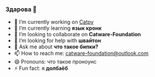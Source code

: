 ### Здарова 👋

- 🔭 I’m currently working on [Catpy](https://vk.com/catpy)
- 🌱 I’m currently learning **язык кронк**
- 👯 I’m looking to collaborate on **Catware-Foundation**
- 🤔 I’m looking for help with **швайтон**
- 💬 Ask me about **что такое бипки?**
- 📫 How to reach me: catware-foundation@outlook.com
- 😄 Pronouns: что такое проноунс
- ⚡ Fun fact: я **долбаёб**
